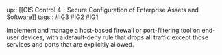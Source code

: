 up:: [[CIS Control 4 - Secure Configuration of Enterprise Assets and Software]]
tags:: #IG3 #IG2 #IG1

Implement and manage a host-based firewall or port-filtering tool on end-user devices, with a default-deny rule that drops all traffic except those services and ports that are explicitly allowed.